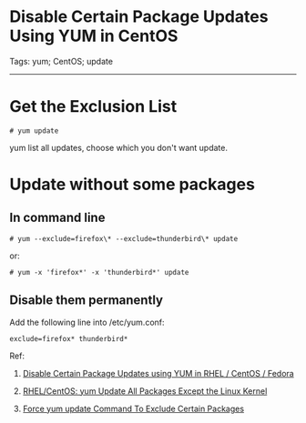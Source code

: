 # Disable Certain Package Updates Using YUM in CentOS
Tags: yum; CentOS; update

------

# Get the Exclusion List

    # yum update

yum list all updates, choose which you don't want update.

# Update without some packages

## In command line

    # yum --exclude=firefox\* --exclude=thunderbird\* update

or:

    # yum -x 'firefox*' -x 'thunderbird*' update

## Disable them permanently

Add the following line into /etc/yum.conf:

    exclude=firefox* thunderbird*

Ref:

1. [Disable Certain Package Updates using YUM in RHEL / CentOS / Fedora](http://www.tecmint.com/disable-certain-package-updates-using-yum-in-rhel-centos-fedora/)

1. [RHEL/CentOS: yum Update All Packages Except the Linux Kernel](http://www.cyberciti.biz/faq/yum-update-except-kernel-package-command/)

1. [Force yum update Command To Exclude Certain Packages](http://www.cyberciti.biz/faq/redhat-centos-linux-yum-update-exclude-packages/)
